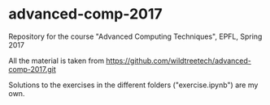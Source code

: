 # advanced-comp-2017
Repository for the course "Advanced Computing Techniques", EPFL, Spring 2017


All the material is taken from https://github.com/wildtreetech/advanced-comp-2017.git 

Solutions to the exercises in the different folders ("exercise.ipynb") are my own.
